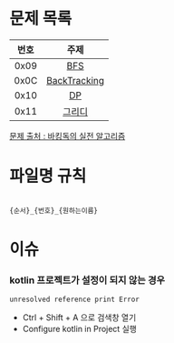 # 문제 목록
|번호|주제|
| :--: | :--: |
|0x09|[BFS](https://github.com/audxo112/kotlin-algorithm/blob/K004/0x09_BFS/index.md)|
|0x0C|[BackTracking](https://github.com/audxo112/kotlin-algorithm/blob/K004/0x0C_BackTracking/index.md)|
|0x10|[DP](https://github.com/audxo112/kotlin-algorithm/blob/K004/0x10_DP/index.md)|
|0x11|[그리디](https://github.com/audxo112/kotlin-algorithm/blob/K004/0x11_Greedy/index.md)|

[문제 출처 : 바킹독의 실전 알고리즘](https://github.com/encrypted-def/basic-algo-lecture)

# 파일명 규칙
<pre><code>
{순서}_{번호}_{원하는이름}
</code></pre>

# 이슈
### kotlin 프로젝트가 설정이 되지 않는 경우
`unresolved reference print Error`
- Ctrl + Shift + A 으로 검색창 열기
- Configure kotlin in Project 실행